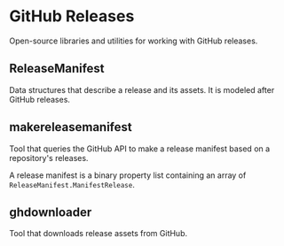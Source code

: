 # GitHub Releases

Open-source libraries and utilities for working with GitHub releases.

## ReleaseManifest

Data structures that describe a release and its assets. It is modeled after
GitHub releases.

## makereleasemanifest

Tool that queries the GitHub API to make a release manifest based on a
repository's releases.

A release manifest is a binary property list containing an array of
`ReleaseManifest.ManifestRelease`.

## ghdownloader

Tool that downloads release assets from GitHub.
